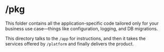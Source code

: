 # /pkg

This folder contains all the application-specific code tailored only for your business use case—things like configuration, logging, and DB migrations.

This directory talks to the `/app` for instructions, and then it takes the services offered by `/platform` and finally delivers the product.
